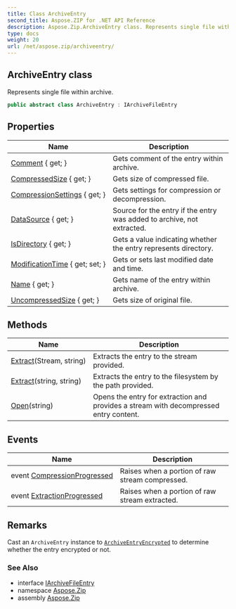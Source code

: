 ```yaml
---
title: Class ArchiveEntry
second_title: Aspose.ZIP for .NET API Reference
description: Aspose.Zip.ArchiveEntry class. Represents single file within archive
type: docs
weight: 20
url: /net/aspose.zip/archiveentry/
---
```

## ArchiveEntry class

Represents single file within archive.

```csharp
public abstract class ArchiveEntry : IArchiveFileEntry
```

## Properties

| Name | Description |
| --- | --- |
| [Comment](../../aspose.zip/archiveentry/comment/) { get; } | Gets comment of the entry within archive. |
| [CompressedSize](../../aspose.zip/archiveentry/compressedsize/) { get; } | Gets size of compressed file. |
| [CompressionSettings](../../aspose.zip/archiveentry/compressionsettings/) { get; } | Gets settings for compression or decompression. |
| [DataSource](../../aspose.zip/archiveentry/datasource/) { get; } | Source for the entry if the entry was added to archive, not extracted. |
| [IsDirectory](../../aspose.zip/archiveentry/isdirectory/) { get; } | Gets a value indicating whether the entry represents directory. |
| [ModificationTime](../../aspose.zip/archiveentry/modificationtime/) { get; set; } | Gets or sets last modified date and time. |
| [Name](../../aspose.zip/archiveentry/name/) { get; } | Gets name of the entry within archive. |
| [UncompressedSize](../../aspose.zip/archiveentry/uncompressedsize/) { get; } | Gets size of original file. |

## Methods

| Name | Description |
| --- | --- |
| [Extract](../../aspose.zip/archiveentry/extract/#extract_1)(Stream, string) | Extracts the entry to the stream provided. |
| [Extract](../../aspose.zip/archiveentry/extract/#extract)(string, string) | Extracts the entry to the filesystem by the path provided. |
| [Open](../../aspose.zip/archiveentry/open/)(string) | Opens the entry for extraction and provides a stream with decompressed entry content. |

## Events

| Name | Description |
| --- | --- |
| event [CompressionProgressed](../../aspose.zip/archiveentry/compressionprogressed/) | Raises when a portion of raw stream compressed. |
| event [ExtractionProgressed](../../aspose.zip/archiveentry/extractionprogressed/) | Raises when a portion of raw stream extracted. |

## Remarks

Cast an `ArchiveEntry` instance to [`ArchiveEntryEncrypted`](../archiveentryencrypted/) to determine whether the entry encrypted or not.

### See Also

* interface [IArchiveFileEntry](../iarchivefileentry/)
* namespace [Aspose.Zip](../../aspose.zip/)
* assembly [Aspose.Zip](../../)


